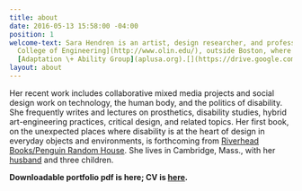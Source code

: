 ```yaml
---
title: about
date: 2016-05-13 15:58:00 -04:00
position: 1
welcome-text: Sara Hendren is an artist, design researcher, and professor at [Olin
  College of Engineering](http://www.olin.edu/), outside Boston, where she runs the
  [Adaptation \+ Ability Group](aplusa.org).[](https://drive.google.com/file/d/0B59TJ2hc29NFVDRTTklpcThMTkk/view?usp=sharing)
layout: about
---
```


Her recent work includes collaborative mixed media projects and social design work on technology, the human body, and the politics of disability. She frequently writes and lectures on prosthetics, disability studies, hybrid art-engineering practices, critical design, and related topics. Her first book, on the unexpected places where disability is at the heart of design in everyday objects and environments, is forthcoming from [Riverhead Books/Penguin Random House](http://www.penguin.com/meet/publishers/riverhead/?ref=2B4575AB81AF). She lives in Cambridge, Mass., with her [husband](http://www.brianfunck.com/) and three children.

**Downloadable portfolio pdf is here; CV is [here](https://drive.google.com/file/d/0B59TJ2hc29NFTTVmX0Q5R05ZZWs/view?usp=sharing).**

